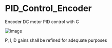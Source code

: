 # PID_Control_Encoder
Encoder DC motor PID control with C

![image](https://user-images.githubusercontent.com/68832065/142887864-6577aa06-bd5b-426a-a478-fc10466ebaf7.png)

P, I, D gains shall be refined for adequate purposes
